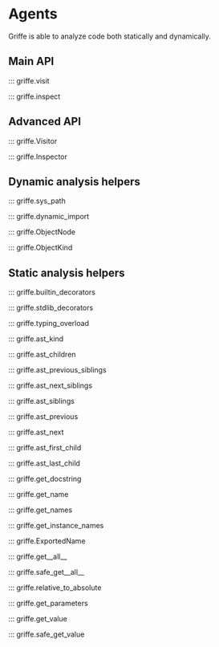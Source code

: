 # Agents

Griffe is able to analyze code both statically and dynamically.

## **Main API**

::: griffe.visit

::: griffe.inspect

## **Advanced API**

::: griffe.Visitor

::: griffe.Inspector

## **Dynamic analysis helpers**

::: griffe.sys_path

::: griffe.dynamic_import

::: griffe.ObjectNode

::: griffe.ObjectKind

## **Static analysis helpers**

::: griffe.builtin_decorators

::: griffe.stdlib_decorators

::: griffe.typing_overload

::: griffe.ast_kind

::: griffe.ast_children

::: griffe.ast_previous_siblings

::: griffe.ast_next_siblings

::: griffe.ast_siblings

::: griffe.ast_previous

::: griffe.ast_next

::: griffe.ast_first_child

::: griffe.ast_last_child

::: griffe.get_docstring

::: griffe.get_name

::: griffe.get_names

::: griffe.get_instance_names

::: griffe.ExportedName

::: griffe.get__all__

::: griffe.safe_get__all__

::: griffe.relative_to_absolute

::: griffe.get_parameters

::: griffe.get_value

::: griffe.safe_get_value
